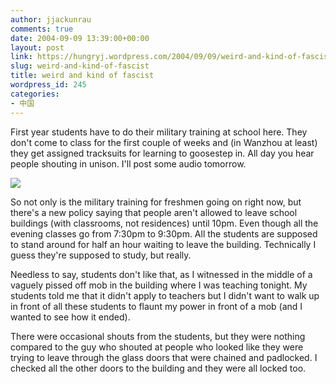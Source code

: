 ```yaml
---
author: jjackunrau
comments: true
date: 2004-09-09 13:39:00+00:00
layout: post
link: https://hungryj.wordpress.com/2004/09/09/weird-and-kind-of-fascist/
slug: weird-and-kind-of-fascist
title: weird and kind of fascist
wordpress_id: 245
categories:
- 中国
---
```


First year students have to do their military training at school here.  They don't come to class for the first couple of weeks and (in Wanzhou at least) they get assigned tracksuits for learning to goosestep in.  All day you hear people shouting in unison.  I'll post some audio tomorrow.
  

  
![](http://www.djs5.com/hjp/pictures/trainingdays.jpg)  
  

  
So not only is the military training for freshmen going on right now, but there's a new policy saying that people aren't allowed to leave school buildings (with classrooms, not residences) until  10pm.  Even though all the evening classes go from 7:30pm to 9:30pm. All the students are supposed to stand around for half an hour waiting to leave the building.  Technically I guess they're supposed to study, but really.  
  

  
Needless to say, students don't like that, as I witnessed in the middle of a vaguely pissed off mob in the building where I was teaching tonight.  My students told me that it didn't apply to teachers but I didn't want to walk up in front of all these students to flaunt my power in front of a mob (and I wanted to see how it ended).  
  

  
There were occasional shouts from the students, but they were nothing compared to the guy who shouted at people who looked like they were trying to leave through the glass doors that were chained and padlocked.  I checked all the other doors to the building and they were all locked too.
